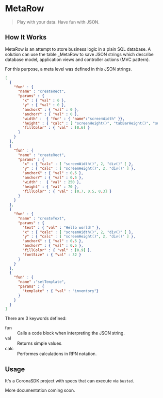 # MetaRow

> Play with your data. Have fun with JSON.

## How It Works

MetaRow is an attempt to store business logic in a plain SQL database. A solution can use the table _MetaRow to save JSON strings which describe database model, application views and controller actions (MVC pattern).

For this purpose, a meta level was defined in this JSON strings.

```json
[
  {
    "fun" : {
      "name" : "createRect",
      "params" : {
        "x" : { "val" : 0 },
        "y" : { "val" : 0 },
        "anchorX" : { "val" : 0 },
        "anchorY" : { "val" : 0 },
        "width" :  { "fun" : { "name":"screenWidth" }},
        "height" : { "calc" : [ "screenHeight()", "tabBarHeight()", "sub()" ] },
        "fillColor" : { "val" : [0.6] }
      }
    }
  },
  {
    "fun" : {
      "name" : "createRect",
      "params" : {
        "x" : { "calc" : [ "screenWidth()", 2, "div()" ] },
        "y" : { "calc" : [ "screenHeight()", 2, "div()" ] },
        "anchorX" : { "val" : 0.5 },
        "anchorY" : { "val" : 0.5 },
        "width" :  { "val" : 250 },
        "height" : { "val" : 70 },
        "fillColor" : { "val" : [0.7, 0.5, 0.3] }
      }
    }
  },
  {
    "fun" : {
      "name" : "createText",
      "params" : {
        "text" : { "val" : "Hello world!" },
        "x" : { "calc" : [ "screenWidth()", 2, "div()" ] },
        "y" : { "calc" : [ "screenHeight()", 2, "div()" ] },
        "anchorX" : { "val" : 0.5 },
        "anchorY" : { "val" : 0.5 },
        "fillColor" : { "val" : [0.9] },
        "fontSize" : { "val" : 32 }
      }
    }
  },
  {
    "fun" : {
      "name" :"setTemplate",
      "params" : {
        "template" : { "val" : "inventory"}
      }
    }
  }
]
```

There are 3 keywords defined:

<dl>
  <dt>fun</dt>
  <dd>
    Calls a code block when interpreting the JSON string.
  </dd>
  <dt>val</dt>
  <dd>Returns simple values.</dd>
  <dt>calc</dt>
  <dd>Performes calculations in RPN notation.</dd>
</dl>

## Usage

It's a CoronaSDK project with specs that can execute via `busted`.

More documentation coming soon.
